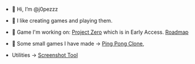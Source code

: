- 👋 Hi, I’m @j0pezzz
- 👀 I like creating games and playing them.
- 🌱 Game I'm working on: [Project Zero](https://store.steampowered.com/app/2257910/Project_Zero/) which is in Early Access. [Roadmap](https://trello.com/b/OppznNvN/project-zero-roadmap)
- 🦾 Some small games I have made -> [Ping Pong Clone](https://github.com/j0pezzz/pong_clone), 

- Utilities -> [Screenshot Tool](https://assetstore.unity.com/packages/tools/utilities/screenshot-tool-291169)

<!---
j0pezzz/j0pezzz is a ✨ special ✨ repository because its `README.md` (this file) appears on your GitHub profile.
You can click the Preview link to take a look at your changes.
--->
